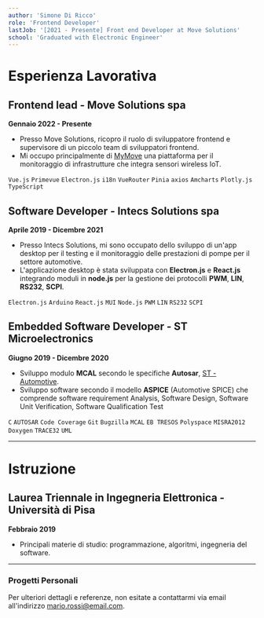 ```yaml
---
author: 'Simone Di Ricco'
role: 'Frontend Developer'
lastJob: '[2021 - Presente] Front end Developer at Move Solutions'
school: 'Graduated with Electronic Engineer'
---
```


# Esperienza Lavorativa

## Frontend lead - Move Solutions spa
**Gennaio 2022 - Presente**

- Presso Move Solutions, ricopro il ruolo di sviluppatore frontend e supervisore di un piccolo team di sviluppatori frontend.
- Mi occupo principalmente di [MyMove](https://www.movesolutions.it/mymove-iot-platform/) una piattaforma per il monitoraggio di infrastrutture che integra  sensori wireless IoT.

`Vue.js`  `Primevue` `Electron.js` `i18n` `VueRouter` `Pinia` `axios` `Amcharts` `Plotly.js` `TypeScript`


## Software Developer - Intecs Solutions spa
**Aprile 2019 - Dicembre 2021**

- Presso Intecs Solutions, mi sono occupato dello sviluppo di un'app desktop per il testing e il monitoraggio delle prestazioni di pompe per il settore automotive.
- L'applicazione desktop è stata sviluppata con **Electron.js** e **React.js** integrando moduli in **node.js** per la gestione dei protocolli **PWM**, **LIN**, **RS232**, **SCPI**.

`Electron.js` `Arduino` `React.js` `MUI` `Node.js` `PWM` `LIN` `RS232` `SCPI`



## Embedded Software Developer - ST Microelectronics
**Giugno 2019 - Dicembre 2020**
- Sviluppo modulo **MCAL** secondo le specifiche **Autosar**, [ST - Automotive](https://www.st.com/en/automotive-microcontrollers.html).
- Sviluppo software secondo il modello **ASPICE** (Automotive SPICE) che comprende software requirement Analysis, Software Design, Software Unit Verification, Software Qualification Test 

`C` `AUTOSAR` `Code Coverage` `Git` `Bugzilla` `MCAL` `EB TRESOS` `Polyspace` `MISRA2012` `Doxygen` `TRACE32` `UML`


---

# Istruzione

## Laurea Triennale in Ingegneria Elettronica - Università di Pisa
**Febbraio 2019**
- Principali materie di studio: programmazione, algoritmi, ingegneria del software.

---


### Progetti Personali


Per ulteriori dettagli e referenze, non esitate a contattarmi via email all'indirizzo mario.rossi@email.com.

